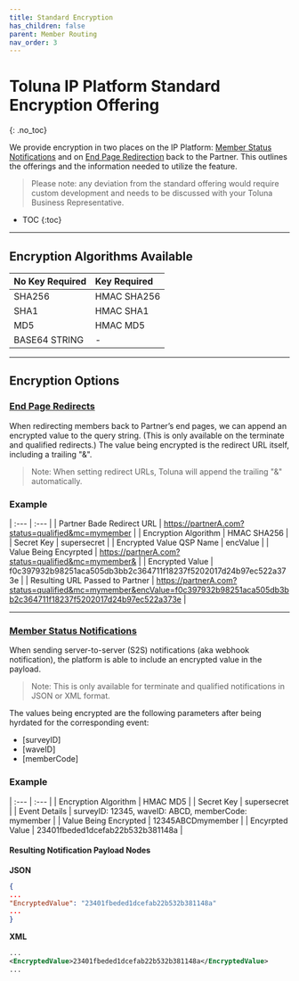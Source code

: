 ```yaml
---
title: Standard Encryption
has_children: false
parent: Member Routing
nav_order: 3
---
```


# Toluna IP Platform Standard Encryption Offering
{: .no_toc}

We provide encryption in two places on the IP Platform: [Member Status Notifications](/notifications/memberstatus) and on [End Page Redirection](/memberrouting/endpages) back to the Partner. This outlines the offerings and the information needed to utilize the feature.  

> Please note: any deviation from the standard offering would require custom development and needs to be discussed with your Toluna Business Representative.


* TOC
{:toc}

---

## Encryption Algorithms Available

| No Key Required | Key Required |
| :--- | :--- |
| SHA256 | HMAC SHA256 |
| SHA1 | HMAC SHA1 |
| MD5 | HMAC MD5 |
| BASE64 STRING | - |

---

## Encryption Options

### [End Page Redirects](/memberrouting/endpages)

When redirecting members back to Partner’s end pages, we can append an encrypted value to the query string. (This is only available on the terminate and qualified redirects.) The value being encrypted is the redirect URL itself, including a trailing "&".

> Note: When setting redirect URLs, Toluna will append the trailing "&" automatically.

### Example

| :--- | :--- |
| Partner Bade Redirect URL | https://partnerA.com?status=qualified&mc=mymember |
| Encryption Algorithm | HMAC SHA256 |
| Secret Key | supersecret |
| Encrypted Value QSP Name | encValue |
| Value Being Encyrpted | https://partnerA.com?status=qualified&mc=mymember& |
| Encrypted Value | f0c397932b98251aca505db3bb2c364711f18237f5202017d24b97ec522a373e |
| Resulting URL Passed to Partner | https://partnerA.com?status=qualified&mc=mymember&encValue=f0c397932b98251aca505db3bb2c364711f18237f5202017d24b97ec522a373e |

---

### [Member Status Notifications](/notifications/memberstatus)

When sending server-to-server (S2S) notifications (aka webhook notification), the platform is able to include an encrypted value in the payload. 

> Note: This is only available for terminate and qualified notifications in JSON or XML format. 

The values being encrypted are the following parameters after being hyrdated for the corresponding event:
- [surveyID]
- [waveID]
- [memberCode]

### Example

| :--- | :--- |
| Encryption Algorithm | HMAC MD5 |
| Secret Key | supersecret |
| Event Details | surveyID: 12345, waveID: ABCD, memberCode: mymember |
| Value Being Encrypted | 12345ABCDmymember |
| Encyrpted Value | 23401fbeded1dcefab22b532b381148a |

#### Resulting Notification Payload Nodes

**JSON** 
```json
{
...
"EncryptedValue": "23401fbeded1dcefab22b532b381148a"
...
}
```

**XML**
```xml
...
<EncryptedValue>23401fbeded1dcefab22b532b381148a</EncryptedValue>
...
```